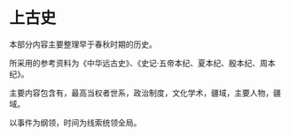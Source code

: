 # 上古史

本部分内容主要整理早于春秋时期的历史。

所采用的参考资料为《中华远古史》、《史记·五帝本纪、夏本纪、殷本纪、周本纪》。

主要内容包含有，最高当权者世系，政治制度，文化学术，疆域，主要人物，疆域。

以事件为纲领，时间为线索统领全局。